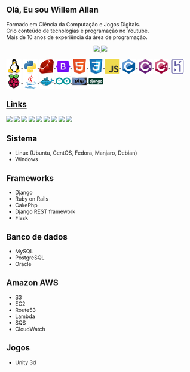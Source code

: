## Olá, Eu sou Willem Allan 

<p>Formado em Ciência da Computação e Jogos Digitais.<BR>
Crio conteúdo de tecnologias e programação no Youtube.<BR>
Mais de 10 anos de experiência da área de programação.</p>
  
<div align="center">
  <a href="https://github.com/wiskton">
  <img height="180em" src="https://github-readme-stats.vercel.app/api?username=wiskton&show_icons=true&theme=dracula&include_all_commits=true&count_private=false"/>
  <img height="180em" src="https://github-readme-stats.vercel.app/api/top-langs/?username=wiskton&layout=compact&langs_count=7&theme=dracula"/>
</div>

<div style="display: inline_block"><br>
  <img align="center" alt="Wiskton-linux" height="40" width="40" src="https://raw.githubusercontent.com/devicons/devicon/master/icons/linux/linux-original.svg">
  <img align="center" alt="Wiskton-Python" height="40" width="40" src="https://raw.githubusercontent.com/devicons/devicon/master/icons/python/python-original.svg">
  <img align="center" alt="Wiskton-Ruby" height="40" width="40" src="https://raw.githubusercontent.com/devicons/devicon/master/icons/ruby/ruby-original.svg">
  <img align="center" alt="Wiskton-Bootstrap" height="40" width="40" src="https://github.com/devicons/devicon/blob/master/icons/bootstrap/bootstrap-original.svg">
  <img align="center" alt="Wiskton-HTML5" height="40" width="40" src="https://raw.githubusercontent.com/devicons/devicon/master/icons/html5/html5-original.svg">
  <img align="center" alt="Wiskton-CSS3" height="40" width="40" src="https://raw.githubusercontent.com/devicons/devicon/master/icons/css3/css3-original.svg">
  <img align="center" alt="Wiskton-JavaScript" height="40" width="40" src="https://raw.githubusercontent.com/devicons/devicon/master/icons/javascript/javascript-original.svg">
  <img align="center" alt="Wiskton-c" height="40" width="40" src="https://raw.githubusercontent.com/devicons/devicon/master/icons/c/c-original.svg">
  <img align="center" alt="Wiskton-Csharp" height="40" width="40" src="https://raw.githubusercontent.com/devicons/devicon/master/icons/csharp/csharp-original.svg">
  <img align="center" alt="Wiskton-C++" height="40" width="40" src="https://raw.githubusercontent.com/devicons/devicon/master/icons/cplusplus/cplusplus-original.svg">
  <img align="center" alt="Wiskton-Heroku" height="40" width="40" src="https://github.com/devicons/devicon/blob/master/icons/heroku/heroku-original.svg">
  <img align="center" alt="Wiskton-raspberrypi" height="40" width="40" src="https://raw.githubusercontent.com/devicons/devicon/master/icons/raspberrypi/raspberrypi-original.svg">
  <img align="center" alt="Wiskton-Java" height="40" width="40" src="https://raw.githubusercontent.com/devicons/devicon/master/icons/java/java-original.svg">
  <img align="center" alt="Wiskton-docker" height="40" width="40" src="https://github.com/devicons/devicon/blob/master/icons/docker/docker-original.svg">
  <img align="center" alt="Wiskton-arduino" height="40" width="40" src="https://github.com/devicons/devicon/blob/master/icons/arduino/arduino-original.svg">
  <img align="center" alt="Wiskton-PHP" height="40" width="40" src="https://raw.githubusercontent.com/devicons/devicon/master/icons/php/php-original.svg">
  <img align="center" alt="Wiskton-django" height="40" width="40" src="https://github.com/devicons/devicon/blob/master/icons/django/django-original.svg">
  
</div>
  
## Links 

<div> 
  <a href="https://willemallan.com.br" target="_blank"><img src="https://img.shields.io/badge/Site-orange?style=for-the-badge&logo=site&logoColor=white" target="_blank"></a> 
  <a href="https://linktr.ee/wiskton" target="_blank"><img src="https://img.shields.io/badge/Linktr-green?style=for-the-badge&logo=linktr&logoColor=white" target="_blank"></a> 
  <a href="https://www.youtube.com/wiskton" target="_blank"><img src="https://img.shields.io/badge/YouTube-FF0000?style=for-the-badge&logo=youtube&logoColor=white" target="_blank"></a> 
  <a href="https://www.youtube.com/channel/UCsz1LhbGTSEdjt0fJTJSU_w" target="_blank"><img src="https://img.shields.io/badge/YouTubeDev-F76806?style=for-the-badge&logo=youtube&logoColor=white" target="_blank"></a>
  <a href="https://instagram.com/wiskton" target="_blank"><img src="https://img.shields.io/badge/-Instagram-%23E4405F?style=for-the-badge&logo=instagram&logoColor=white" target="_blank"></a>
 	<a href="http://twitch.com/wiskton" target="_blank"><img src="https://img.shields.io/badge/Twitch-9146FF?style=for-the-badge&logo=twitch&logoColor=white" target="_blank"></a>
 	<a href="http://twitter.com/wiskton" target="_blank"><img src="https://img.shields.io/badge/Twitter-1DA1F2?style=for-the-badge&logo=twitter&logoColor=white" target="_blank"></a>
  <a href="https://www.linkedin.com/in/willemallan/" target="_blank"><img src="https://img.shields.io/badge/-LinkedIn-%230077B5?style=for-the-badge&logo=linkedin&logoColor=white" target="_blank"></a> 
  <a href = "mailto:willemarf@gmail.com"><img src="https://img.shields.io/badge/-Gmail-%23333?style=for-the-badge&logo=gmail&logoColor=white" target="_blank"></a>
 
</div>

## Sistema

- Linux (Ubuntu, CentOS, Fedora, Manjaro, Debian)
- Windows

## Frameworks

- Django
- Ruby on Rails
- CakePhp
- Django REST framework
- Flask

## Banco de dados

- MySQL
- PostgreSQL
- Oracle

## Amazon AWS 

- S3
- EC2 
- Route53
- Lambda 
- SQS
- CloudWatch

## Jogos

- Unity 3d

<!--
**wiskton/wiskton** is a ✨ _special_ ✨ repository because its `README.md` (this file) appears on your GitHub profile.

Here are some ideas to get you started:

- 🔭 I’m currently working on Bild/Vitta
- 🌱 I’m currently learning ...
- 👯 I’m looking to collaborate on ...
- 🤔 I’m looking for help with ...
- 💬 Ask me about ...
- 📫 How to reach me: ...
- 😄 Pronouns: ...
- ⚡ Fun fact: ...
-->
